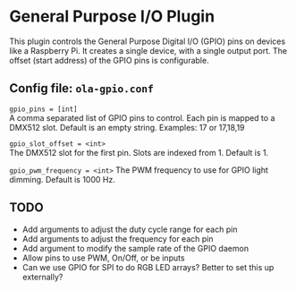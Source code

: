 General Purpose I/O Plugin
==========================

This plugin controls the General Purpose Digital I/O (GPIO) pins on devices
like a Raspberry Pi. It creates a single device, with a single output port.
The offset (start address) of the GPIO pins is configurable.


## Config file: `ola-gpio.conf`

`gpio_pins = [int]`  
A comma separated list of GPIO pins to control. Each pin is mapped to a DMX512 slot. Default is an empty string. Examples: 17 or 17,18,19

`gpio_slot_offset = <int>`  
The DMX512 slot for the first pin. Slots are indexed from 1. Default is 1.

`gpio_pwm_frequency = <int>`
The PWM frequency to use for GPIO light dimming. Default is 1000 Hz.

## TODO
* Add arguments to adjust the duty cycle range for each pin
* Add arguments to adjust the frequency for each pin
* Add argument to modify the sample rate of the GPIO daemon
* Allow pins to use PWM, On/Off, or be inputs
* Can we use GPIO for SPI to do RGB LED arrays? Better to set this up externally?